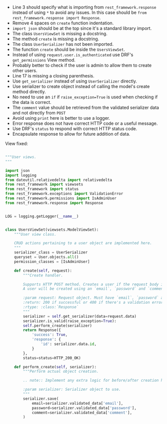 - Line 3 should specify what is importing from `rest_framework.response` instead of using `*` to avoid any issues. In this case should be `from rest_framework.response import Response`.
- Remove 4 spaces on `create` function indentation.
- `import json` should be at the top since it's a standard library import.
- The class `UsersViewSet` is missing a docstring.
- The method `create` is missing a docstring.
- The class `UserSerializer` has not been imported.
- The function `create` should be inside the `UsersViewSet`.
- Instead of using `request.user.is_authenticated` use DRF's `get_permissions` View method.
- Probably better to check if the user is admin to allow them to create other users.
- Line 17 is missing a closing parenthesis.
- Use `get_serializer` instead of using `UserSerializer` directly.
- Use serializer to create object instead of calling the model's create method directly.
- No need to use an `if` if `raise_exception=True` is used when checking if the data is correct.
- The `comment` value should be retrieved from the validated serializer data and not directly from `POST`
- Avoid using `print` here is better to use a logger.
- Error response does not have correct HTTP code or a useful message.
- Use DRF's `status` to respond with correct HTTP status code.
- Encapsulate response to allow for future addition of data.

View fixed:

```python

"""User views.
"""

import json
import logging
from dateutil.relativedelta import relativedelta
from rest_framework import viewsets
from rest_framework import status
from rest_framework.exceptions import ValidationError
from rest_framework.permissions import IsAdminUser
from rest_framework.response import Response


LOG = logging.getLogger(__name__)


class UsersViewSet(viewsets.ModelViewSet):
    """User view class.

    CRUD actions pertaining to a user object are implemented here.
    """
    serializer_class = UserSerializer
    queryset = User.objects.all()
    permission_classes = [IsAdminUser]

    def create(self, request):
        """Create handler.

        Supports HTTP POST method. Creates a user if the request body is correct.
        A user will be created using an `email`, `password` and `comment`.

        :param request: Request object. Must have `email`, `password` and `comment`.
        :return: 200 if successful or 400 if there's a validation error.
        :rtype: :class:`Response`
        """
        serializer = self.get_serializer(data=request.data)
        serializer.is_valid(raise_exception=True):
        self.perform_create(serializer)
        return Response({
            'success': True,
            'response': {
                'id': serializer.data.id,
            }
        },
        status=status=HTTP_200_OK)

    def perform_create(self, serializer):
        """Perform actual object creation.

        .. note:: Implement any extra logic for before/after creation here.

        :param serializer: Serializer object to use.
        """
        serializer.save(
            email=serializer.validated_data['email'],
            password=serializer.validated_data['password'],
            comment=serializer.validated_data['comment'],
        )
```
